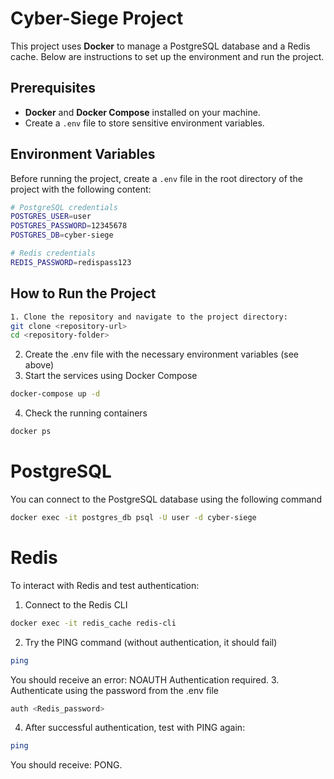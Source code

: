 # Cyber-Siege Project

This project uses **Docker** to manage a PostgreSQL database and a Redis cache. Below are instructions to set up the environment and run the project.

## Prerequisites

- **Docker** and **Docker Compose** installed on your machine.
- Create a `.env` file to store sensitive environment variables.

## Environment Variables

Before running the project, create a `.env` file in the root directory of the project with the following content:

```bash
# PostgreSQL credentials
POSTGRES_USER=user
POSTGRES_PASSWORD=12345678
POSTGRES_DB=cyber-siege

# Redis credentials
REDIS_PASSWORD=redispass123
```

## How to Run the Project
```bash
1. Clone the repository and navigate to the project directory:
git clone <repository-url>
cd <repository-folder>
```
2. Create the .env file with the necessary environment variables (see above)
3. Start the services using Docker Compose
```bash
docker-compose up -d
```
4. Check the running containers
```bash
docker ps
```
# PostgreSQL
You can connect to the PostgreSQL database using the following command
```bash
docker exec -it postgres_db psql -U user -d cyber-siege
```
# Redis
To interact with Redis and test authentication:
1. Connect to the Redis CLI
```bash
docker exec -it redis_cache redis-cli
```
2. Try the PING command (without authentication, it should fail)
```bash
ping
```
You should receive an error: NOAUTH Authentication required.
3. Authenticate using the password from the .env file
```bash
auth <Redis_password>
```
4. After successful authentication, test with PING again:
```bash
ping
```
You should receive: PONG.

